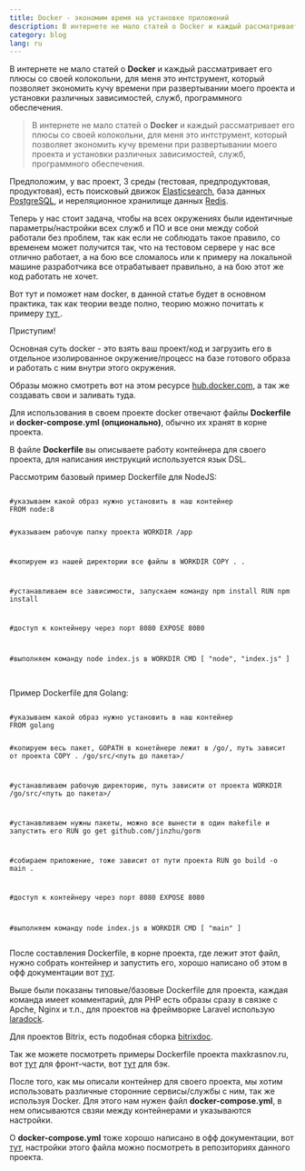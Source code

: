 ```yaml
---
title: Docker - экономим время на установке приложений
description: В интернете не мало статей о Docker и каждый рассматривает его плюсы со своей колокольни, для меня это интструмент, который позволяет экономить кучу времени при развертывании моего проекта и установки различных зависимостей, служб, программного обеспечения.
category: blog
lang: ru
---
```

В интернете не мало статей о <b>Docker</b> и каждый рассматривает его плюсы со своей колокольни, для меня это интструмент, который позволяет экономить кучу времени при развертывании моего проекта и установки различных зависимостей, служб, программного обеспечения.

<blockquote>
В интернете не мало статей о <b>Docker</b> и каждый рассматривает его плюсы со своей колокольни, для меня это интструмент, который позволяет экономить кучу времени при развертывании моего проекта и установки различных зависимостей, служб, программного обеспечения. </p>
</blockquote>

<p>Предположим, у вас проект, 3 среды (тестовая, предпродуктовая, продуктовая), есть поисковый движок <a href="https://www.elastic.co/" rel="nofollow" target="_blank">Elasticsearch</a>, база данных <a href="https://www.postgresql.org/" rel="nofollow" target="_blank">PostgreSQL</a>, и нереляционное хранилище данных <a href="https://redis.io/" rel="nofollow" target="_blank">Redis</a>.
</p>
<p>
	Теперь у нас стоит задача, чтобы на всех окружениях были идентичные параметры/настройки всех служб и ПО и все они между собой работали без проблем, так как если не соблюдать такое правило, со временем может получится так, что на тестовом сервере у нас все отлично работает, а на бою все сломалось или к примеру на локальной машине разработчика все отрабатывает правильно, а на бою этот же код работать не хочет.
</p>
<p>Вот тут и поможет нам docker, в данной статье будет в основном практика, так как теории везде полно, теорию можно почитать к примеру <a href="https://habr.com/post/353238/" rel="nofollow" target="_blank"> тут </a>.</p>

<p>Приступим!</p>

<p>Основная суть docker - это взять ваш проект/код и загрузить его в отдельное изолированное окружение/процесс на базе готового образа и работать с ним внутри этого окружения.</p>

<p>Образы можно смотреть вот на этом ресурсе <a href="https://hub.docker.com" rel='nofollow' target='_blank'>hub.docker.com</a>, а так же создавать свои и заливать туда.</p>

<p>Для использования в своем проекте docker отвечают файлы <b>Dockerfile</b> и <b>docker-compose.yml (опционально)</b>, обычно их хранят в корне проекта.</p>
<p>
	В файле <b>Dockerfile</b> вы описываете работу контейнера для своего проекта, для написания инструкций используется язык DSL.
</p>
<p>Рассмотрим базовый пример Dockerfile для NodeJS:</p>
<pre>
<code class='makefile'>
#указываем какой образ нужно установить в наш контейнер
FROM node:8

#указываем рабочую папку проекта
WORKDIR /app

#копируем из нашей директории все файлы в WORKDIR
COPY . .

#устанавливаем все зависимости, запускаем команду npm install
RUN npm install

#доступ к контейнеру через порт 8080
EXPOSE 8080

#выполняем команду node index.js в WORKDIR
CMD [ "node", "index.js" ]
</code>
</pre>

<p>Пример Dockerfile для Golang:</p>
<pre>
<code class='makefile'>
#указываем какой образ нужно установить в наш контейнер
FROM golang

#копируем весь пакет, GOPATH в конетйнере лежит в /go/, путь зависит от проекта
COPY . /go/src/<путь до пакета>/

#устанавливаем рабочую директорию, путь зависити от проекта
WORKDIR /go/src/<путь до пакета>/

#устанавливаем нужны пакеты, можно все вынести в один makefile и запустить его
RUN go get github.com/jinzhu/gorm

#собираем приложение, тоже зависит от пути проекта
RUN go build -o main .

#доступ к контейнеру через порт 8080
EXPOSE 8080

#выполняем команду node index.js в WORKDIR
CMD [ "main" ]
</code>
</pre>

<p>После составления Dockerfile, в корне проекта, где лежит этот файл, нужно собрать контейнер и запустить его, хорошо написано об этом в офф документации вот <a href='https://docs.docker.com/get-started/part2/#build-the-app' target='_blank'>тут</a>.</p>

<p>Выше были показаны типовые/базовые Dockerfile для проекта, каждая команда имеет комментарий, для PHP есть образы сразу в связке с Apche, Nginx и т.п., для проектов на фреймворке Laravel использую <a target='_blank' href='https://Laradock.io'>laradock</a>.</p>

<p>Для проектов Bitrix, есть подобная сборка <a href='https://github.com/bitrixdock/bitrixdock' target='_blank'>bitrixdoc</a>.</p>

<p>Так же можете посмотреть примеры Dockerfile проекта maxkrasnov.ru, вот <a href='https://github.com/maxkrasnov/ru.maxkrasnov-front/blob/master/Dockerfile' target='_blank'>тут</a> для фронт-части, вот <a href='https://github.com/maxkrasnov/ru.maxkrasnov.api/blob/master/build/package/Dockerfile' target='_blank'>тут</a> для бэк.</p>



<p>
После того, как мы описали контейнер для своего проекта, мы хотим использовать различные сторонние сервисы/службы с ним, так же используя Docker. Для этого нам нужен файл <b>docker-compose.yml</b>, в нем описываются свзяи между контейнерами и указываются настройки. 
</p>

<p>О <b>docker-compose.yml</b> тоже хорошо написано в офф документации, вот <a href='https://docs.docker.com/compose/compose-file/#build' target='_blank'>тут</a>, настройки этого файла можно посмотреть в репозиториях данного проекта.</p>
